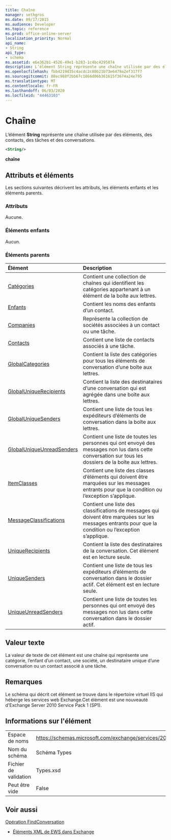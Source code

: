 ```yaml
---
title: Chaîne
manager: sethgros
ms.date: 09/17/2015
ms.audience: Developer
ms.topic: reference
ms.prod: office-online-server
localization_priority: Normal
api_name:
- String
api_type:
- schema
ms.assetid: e6e362b1-4526-49e1-b283-1c4bc4295874
description: L’élément String représente une chaîne utilisée par des éléments, des contacts, des tâches et des conversations.
ms.openlocfilehash: fbb4219d35c4acdc2c80b21b73e6479a2ef317f7
ms.sourcegitcommit: 88ec988f2bb67c1866d06b361615f3674a24e795
ms.translationtype: MT
ms.contentlocale: fr-FR
ms.lasthandoff: 06/03/2020
ms.locfileid: "44463103"
---
```

# <a name="string"></a>Chaîne

L’élément **String** représente une chaîne utilisée par des éléments, des contacts, des tâches et des conversations. 
  
```XML
<String/>
```

 **chaîne**
## <a name="attributes-and-elements"></a>Attributs et éléments

Les sections suivantes décrivent les attributs, les éléments enfants et les éléments parents.
  
### <a name="attributes"></a>Attributs

Aucune.
  
### <a name="child-elements"></a>Éléments enfants

Aucun.
  
### <a name="parent-elements"></a>Éléments parents

|**Élément**|**Description**|
|:-----|:-----|
|[Catégories](categories-ex15websvcsotherref.md) <br/> |Contient une collection de chaînes qui identifient les catégories appartenant à un élément de la boîte aux lettres.  <br/> |
|[Enfants](children.md) <br/> |Contient les noms des enfants d’un contact.  <br/> |
|[Companies](companies.md) <br/> |Représente la collection de sociétés associées à un contact ou une tâche.  <br/> |
|[Contacts](contacts-ex15websvcsotherref.md) <br/> |Contient une liste de contacts associés à une tâche.  <br/> |
|[GlobalCategories](globalcategories.md) <br/> |Contient la liste des catégories pour tous les éléments de conversation d’une boîte aux lettres.  <br/> |
|[GlobalUniqueRecipients](globaluniquerecipients.md) <br/> |Contient la liste des destinataires d’une conversation qui est agrégée dans une boîte aux lettres.  <br/> |
|[GlobalUniqueSenders](globaluniquesenders.md) <br/> |Contient une liste de tous les expéditeurs d’éléments de conversation dans la boîte aux lettres.  <br/> |
|[GlobalUniqueUnreadSenders](globaluniqueunreadsenders.md) <br/> |Contient une liste de toutes les personnes qui ont envoyé des messages non lus dans cette conversation sur tous les dossiers de la boîte aux lettres.  <br/> |
|[ItemClasses](itemclasses.md) <br/> |Contient une liste des classes d’éléments qui doivent être marquées sur les messages entrants pour que la condition ou l’exception s’applique.  <br/> |
|[MessageClassifications](messageclassifications.md) <br/> |Contient une liste des classifications de messages qui doivent être marquées sur les messages entrants pour que la condition ou l’exception s’applique.  <br/> |
|[UniqueRecipients](uniquerecipients.md) <br/> |Contient la liste des destinataires de la conversation. Cet élément est en lecture seule.  <br/> |
|[UniqueSenders](uniquesenders.md) <br/> |Contient une liste de tous les expéditeurs d’éléments de conversation dans le dossier actif. Cet élément est en lecture seule.  <br/> |
|[UniqueUnreadSenders](uniqueunreadsenders.md) <br/> |Contient une liste de toutes les personnes qui ont envoyé des messages non lus dans cette conversation dans le dossier actif.  <br/> |
   
## <a name="text-value"></a>Valeur texte

La valeur de texte de cet élément est une chaîne qui représente une catégorie, l’enfant d’un contact, une société, un destinataire unique d’une conversation ou un contact associé à une tâche.
  
## <a name="remarks"></a>Remarques

Le schéma qui décrit cet élément se trouve dans le répertoire virtuel IIS qui héberge les services web Exchange.Cet élément est une nouveauté d'Exchange Server 2010 Service Pack 1 (SP1).
  
## <a name="element-information"></a>Informations sur l'élément

|||
|:-----|:-----|
|Espace de noms  <br/> |https://schemas.microsoft.com/exchange/services/2006/types  <br/> |
|Nom du schéma  <br/> |Schéma Types  <br/> |
|Fichier de validation  <br/> |Types.xsd  <br/> |
|Peut être vide  <br/> |False  <br/> |
   
## <a name="see-also"></a>Voir aussi



[Opération FindConversation](findconversation-operation.md)


- [Éléments XML de EWS dans Exchange](ews-xml-elements-in-exchange.md)

